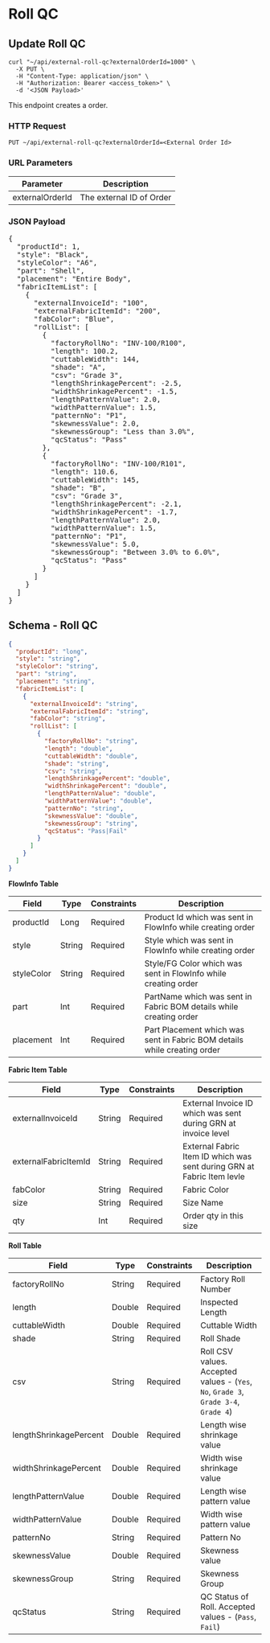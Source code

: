 # Roll QC

## Update Roll QC

```shell
curl "~/api/external-roll-qc?externalOrderId=1000" \
  -X PUT \
  -H "Content-Type: application/json" \
  -H "Authorization: Bearer <access_token>" \
  -d '<JSON Payload>'
```

This endpoint creates a order.

### HTTP Request

`PUT ~/api/external-roll-qc?externalOrderId=<External Order Id>`

### URL Parameters

| Parameter       | Description              |
|-----------------|--------------------------|
| externalOrderId | The external ID of Order |

### JSON Payload

<pre class="center-column">
{
  "productId": 1,
  "style": "Black",
  "styleColor": "A6",
  "part": "Shell",
  "placement": "Entire Body",
  "fabricItemList": [
    {
      "externalInvoiceId": "100",
      "externalFabricItemId": "200",
      "fabColor": "Blue",
      "rollList": [
        {
          "factoryRollNo": "INV-100/R100",
          "length": 100.2,
          "cuttableWidth": 144,
          "shade": "A",
          "csv": "Grade 3",
          "lengthShrinkagePercent": -2.5,
          "widthShrinkagePercent": -1.5,
          "lengthPatternValue": 2.0,
          "widthPatternValue": 1.5,
          "patternNo": "P1",
          "skewnessValue": 2.0,
          "skewnessGroup": "Less than 3.0%",
          "qcStatus": "Pass"
        },
        {
          "factoryRollNo": "INV-100/R101",
          "length": 110.6,
          "cuttableWidth": 145,
          "shade": "B",
          "csv": "Grade 3",
          "lengthShrinkagePercent": -2.1,
          "widthShrinkagePercent": -1.7,
          "lengthPatternValue": 2.0,
          "widthPatternValue": 1.5,
          "patternNo": "P1",
          "skewnessValue": 5.0,
          "skewnessGroup": "Between 3.0% to 6.0%",
          "qcStatus": "Pass"
        }
      ]
    }
  ]
}
</pre>

## Schema - Roll QC

```json
{
  "productId": "long",
  "style": "string",
  "styleColor": "string",
  "part": "string",
  "placement": "string",
  "fabricItemList": [
    {
      "externalInvoiceId": "string",
      "externalFabricItemId": "string",
      "fabColor": "string",
      "rollList": [
        {
          "factoryRollNo": "string",
          "length": "double",
          "cuttableWidth": "double",
          "shade": "string",
          "csv": "string",
          "lengthShrinkagePercent": "double",
          "widthShrinkagePercent": "double",
          "lengthPatternValue": "double",
          "widthPatternValue": "double",
          "patternNo": "string",
          "skewnessValue": "double",
          "skewnessGroup": "string",
          "qcStatus": "Pass|Fail"
        }
      ]
    }
  ]
}
```

**FlowInfo Table**

| Field      | Type   | Constraints | Description                                                              |
|------------|--------|-------------|--------------------------------------------------------------------------|
| productId  | Long   | Required    | Product Id which was sent in FlowInfo while creating order               |
| style      | String | Required    | Style which was sent in FlowInfo while creating order                    |
| styleColor | String | Required    | Style/FG Color which was sent in FlowInfo while creating order           |
| part       | Int    | Required    | PartName which was sent in Fabric BOM details while creating order       |
| placement  | Int    | Required    | Part Placement which was sent in Fabric BOM details while creating order |

**Fabric Item Table**

| Field                | Type   | Constraints | Description                                                            |
|----------------------|--------|-------------|------------------------------------------------------------------------|
| externalInvoiceId    | String | Required    | External Invoice ID which was sent during GRN at invoice level         |
| externalFabricItemId | String | Required    | External Fabric Item ID which was sent during GRN at Fabric Item levle |
| fabColor             | String | Required    | Fabric Color                                                           |
| size                 | String | Required    | Size  Name                                                             |
| qty                  | Int    | Required    | Order qty in this size                                                 |

**Roll Table**

| Field                  | Type   | Constraints | Description                                                                         |
|------------------------|--------|-------------|-------------------------------------------------------------------------------------|
| factoryRollNo          | String | Required    | Factory Roll Number                                                                 |
| length                 | Double | Required    | Inspected Length                                                                    |
| cuttableWidth          | Double | Required    | Cuttable Width                                                                      |
| shade                  | String | Required    | Roll Shade                                                                          |
| csv                    | String | Required    | Roll CSV values. Accepted values - (`Yes`, `No`, `Grade 3`, `Grade 3-4`, `Grade 4`) |
| lengthShrinkagePercent | Double | Required    | Length wise shrinkage value                                                         |
| widthShrinkagePercent  | Double | Required    | Width wise shrinkage value                                                          |
| lengthPatternValue     | Double | Required    | Length wise pattern value                                                           |
| widthPatternValue      | Double | Required    | Width wise pattern value                                                            |
| patternNo              | String | Required    | Pattern No                                                                          |
| skewnessValue          | Double | Required    | Skewness value                                                                      |
| skewnessGroup          | String | Required    | Skewness Group                                                                      |
| qcStatus               | String | Required    | QC Status of Roll. Accepted values - (`Pass`, `Fail`)                               |
